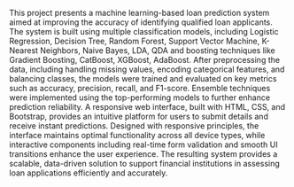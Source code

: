 This project presents a machine learning-based loan prediction system aimed at improving the accuracy of identifying qualified loan applicants. The system is built using multiple classification models, including Logistic Regression, Decision Tree, Random Forest, Support Vector Machine, K-Nearest Neighbors, Naive Bayes, LDA, QDA and boosting techniques like Gradient Boosting, CatBoost, XGBoost,  AdaBoost. After preprocessing the data, including handling missing values, encoding categorical features, and balancing classes, the models were trained and evaluated on key metrics such as accuracy, precision, recall, and F1-score. Ensemble techniques were implemented using the top-performing models to further enhance prediction reliability. A responsive web interface, built with HTML, CSS, and Bootstrap, provides an intuitive platform for users to submit details and receive instant predictions. Designed with responsive principles, the interface maintains optimal functionality across all device types, while interactive components including real-time form validation and smooth UI transitions enhance the user experience. The resulting system provides a scalable, data-driven solution to support financial institutions in assessing loan applications efficiently and accurately.
